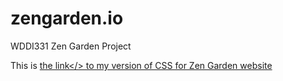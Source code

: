 # zengarden.io
WDDI331 Zen Garden Project


This is <a href="https://zengarden-io.github.io/zengarden.io/">the link</> to my version of CSS for Zen Garden website
